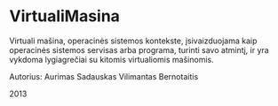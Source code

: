 VirtualiMasina
===============

Virtuali mašina, operacinės sistemos kontekste, įsivaizduojama kaip operacinės sistemos servisas arba programa, turinti savo atmintį, ir yra vykdoma lygiagrečiai su kitomis virtualiomis mašinomis.

Autorius:
Aurimas Sadauskas
Vilimantas Bernotaitis

2013